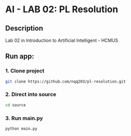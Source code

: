 # AI - LAB 02: PL Resolution

## Description
Lab 02 in Introduction to Artificial Intelligent - HCMUS

## Run app:
### 1. Clone project
```bash
git clone https://github.com/nqq203/pl-resolution.git
```

### 2. Direct into source
```bash
cd source
```

### 3. Run main.py
```bash
python main.py
```
